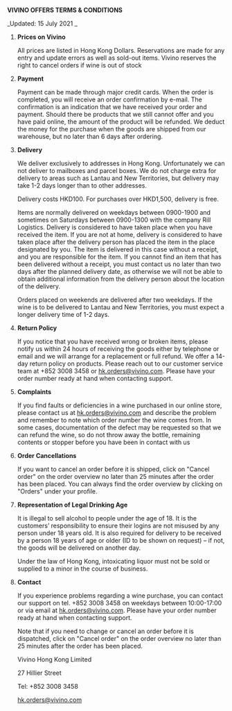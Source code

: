 **VIVINO OFFERS TERMS & CONDITIONS**

_Updated: 15 July 2021 _



1. **Prices on Vivino**

    All prices are listed in Hong Kong Dollars.  Reservations are made for any entry and update errors as well as sold-out items.  Vivino reserves the right to cancel orders if wine is out of stock

2. **Payment**

    Payment can be made through major credit cards.  When the order is completed, you will receive an order confirmation by e-mail. The confirmation is an indication that we have received your order and payment. Should there be products that we still cannot offer and you have paid online, the amount of the product will be refunded. We deduct the money for the purchase when the goods are shipped from our warehouse, but no later than 6 days after ordering.

3. **Delivery**

    We deliver exclusively to addresses in Hong Kong. Unfortunately we can not deliver to mailboxes and parcel boxes. We do not charge extra for delivery to areas such as Lantau and New Territories, but delivery may take 1-2 days longer than to other addresses.


    Delivery costs HKD100. For purchases over HKD1,500, delivery is free.


    Items are normally delivered on weekdays between 0900-1900 and sometimes on Saturdays between 0900-1300 with the company Rill Logistics. Delivery is considered to have taken place when you have received the item. If you are not at home, delivery is considered to have taken place after the delivery person has placed the item in the place designated by you. The item is delivered in this case without a receipt, and you are responsible for the item. If you cannot find an item that has been delivered without a receipt, you must contact us no later than two days after the planned delivery date, as otherwise we will not be able to obtain additional information from the delivery person about the location of the delivery.


    Orders placed on weekends are delivered after two weekdays. If the wine is to be delivered to Lantau and New Territories, you must expect a longer delivery time of 1-2 days.

4. **Return Policy**

    If you notice that you have received wrong or broken items, please notify us within 24 hours of receiving the goods either by telephone or email and we will arrange for a replacement or full refund. We offer a 14-day return policy on products.  Please reach out to our customer service team at +852 3008 3458 or hk.orders@vivino.com. Please have your order number ready at hand when contacting support.

5. **Complaints**

    If you find faults or deficiencies in a wine purchased in our online store, please contact us at hk.orders@vivino.com and describe the problem and remember to note which order number the wine comes from. In some cases, documentation of the defect may be requested so that we can refund the wine, so do not throw away the bottle, remaining contents or stopper before you have been in contact with us

6. **Order Cancellations**

    If you want to cancel an order before it is shipped, click on "Cancel order" on the order overview no later than 25 minutes after the order has been placed. You can always find the order overview by clicking on "Orders" under your profile.

7. **Representation of Legal Drinking Age**

    It is illegal to sell alcohol to people under the age of 18. It is the customers’ responsibility to ensure their logins are not misused by any person under 18 years old. It is also required for delivery to be received by a person 18 years of age or older (ID to be shown on request) – if not, the goods will be delivered on another day.


    Under the law of Hong Kong, intoxicating liquor must not be sold or supplied to a minor in the course of business.

8. **Contact**

    If you experience problems regarding a wine purchase, you can contact our support on tel. +852 3008 3458 on weekdays between 10:00-17:00 or via email at hk.orders@vivino.com. Please have your order number ready at hand when contacting support.


    Note that if you need to change or cancel an order before it is dispatched, click on "Cancel order" on the order overview no later than 25 minutes after the order has been placed.


    Vivino Hong Kong Limited


    27 Hillier Street


    Tel: +852 3008 3458


    hk.orders@vivino.com
